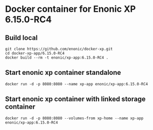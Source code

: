 # Docker container for Enonic XP 6.15.0-RC4

## Build local

    git clone https://github.com/enonic/docker-xp.git
    cd docker-xp-app/6.15.0-RC4
    docker build --rm -t enonic/xp-app:6.15.0-RC4 .

## Start enonic xp container standalone

    docker run -d -p 8080:8080 --name xp-app enonic/xp-app:6.15.0-RC4

## Start enonic xp container with linked storage container

    docker run -d -p 8080:8080 --volumes-from xp-home --name xp-app enonic/xp-app:6.15.0-RC4
